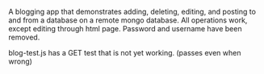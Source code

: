 A blogging app that demonstrates adding, deleting, editing, and posting to and from a database on a remote mongo database. All operations work, except editing through html page. Password and username have been removed.

blog-test.js has a GET test that is not yet working. (passes even when wrong)